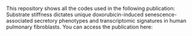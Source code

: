 This repository shows all the codes used in the following publication: Substrate stiffness dictates unique doxorubicin-induced senescence-associated secretory phenotypes and transcriptomic signatures in human pulmonary fibroblasts.
You can access the publication here: 

